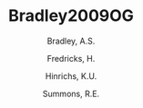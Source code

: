 ---
layout: publication
title: Bradley2009OG
category: journalpub
author: 
 - Bradley, A.S. 
 - Fredricks, H. 
 - Hinrichs, K.U. 
 - Summons, R.E. 
pubtitle:  "Structural diversity of diether lipids in carbonate chimneys at the Lost City Hydrothermal Field"
journal: Organic Geochemistry 
volume: 40 
number: 12 
pages: 1169-1178  
year: 2009
---